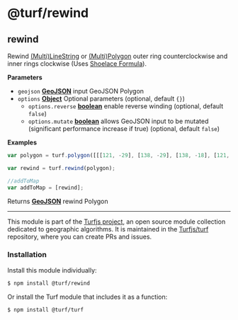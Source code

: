 # @turf/rewind

<!-- Generated by documentation.js. Update this documentation by updating the source code. -->

## rewind

Rewind [(Multi)LineString](https://tools.ietf.org/html/rfc7946#section-3.1.4) or [(Multi)Polygon](https://tools.ietf.org/html/rfc7946#section-3.1.6) outer ring counterclockwise and inner rings clockwise (Uses [Shoelace Formula](http://en.wikipedia.org/wiki/Shoelace_formula)).

**Parameters**

-   `geojson` **[GeoJSON](https://tools.ietf.org/html/rfc7946#section-3)** input GeoJSON Polygon
-   `options` **[Object](https://developer.mozilla.org/en-US/docs/Web/JavaScript/Reference/Global_Objects/Object)** Optional parameters (optional, default `{}`)
    -   `options.reverse` **[boolean](https://developer.mozilla.org/en-US/docs/Web/JavaScript/Reference/Global_Objects/Boolean)** enable reverse winding (optional, default `false`)
    -   `options.mutate` **[boolean](https://developer.mozilla.org/en-US/docs/Web/JavaScript/Reference/Global_Objects/Boolean)** allows GeoJSON input to be mutated (significant performance increase if true) (optional, default `false`)

**Examples**

```javascript
var polygon = turf.polygon([[[121, -29], [138, -29], [138, -18], [121, -18], [121, -29]]]);

var rewind = turf.rewind(polygon);

//addToMap
var addToMap = [rewind];
```

Returns **[GeoJSON](https://tools.ietf.org/html/rfc7946#section-3)** rewind Polygon

<!-- This file is automatically generated. Please don't edit it directly:
if you find an error, edit the source file (likely index.js), and re-run
./scripts/generate-readmes in the turf project. -->

---

This module is part of the [Turfjs project](http://turfjs.org/), an open source
module collection dedicated to geographic algorithms. It is maintained in the
[Turfjs/turf](https://github.com/Turfjs/turf) repository, where you can create
PRs and issues.

### Installation

Install this module individually:

```sh
$ npm install @turf/rewind
```

Or install the Turf module that includes it as a function:

```sh
$ npm install @turf/turf
```
